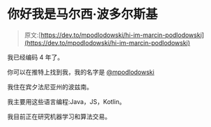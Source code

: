 # 你好我是马尔西·波多尔斯基

> 原文:[https://dev.to/mpodlodowski/hi-im-marcin-podlodowski](https://dev.to/mpodlodowski/hi-im-marcin-podlodowski)

我已经编码 4 年了。

你可以在推特上找到我，我的名字是 [@mpodlodowski](https://twitter.com/mpodlodowski)

我住在宾夕法尼亚州的波兹南。

我主要用这些语言编程:Java，JS，Kotlin。

我目前正在研究机器学习和算法交易。